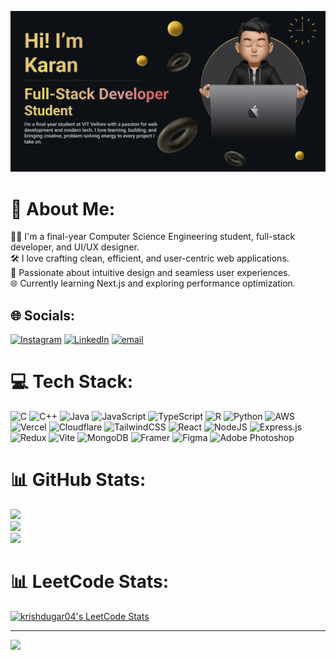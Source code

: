 [![Banner](./README.png)](https://karnx.dev)

# 💫 About Me:
🧑‍🎓 I'm a final-year Computer Science Engineering student, full-stack developer, and UI/UX designer.<br>🛠️ I love crafting clean, efficient, and user-centric web applications.<br>🎨 Passionate about intuitive design and seamless user experiences.<br>🌐 Currently learning Next.js and exploring performance optimization.


## 🌐 Socials:
[![Instagram](https://img.shields.io/badge/Instagram-%23E4405F.svg?logo=Instagram&logoColor=white)](https://instagram.com/karanxm__) [![LinkedIn](https://img.shields.io/badge/LinkedIn-%230077B5.svg?logo=linkedin&logoColor=white)](https://linkedin.com/in/karan-dugar-680b81237) [![email](https://img.shields.io/badge/Email-D14836?logo=gmail&logoColor=white)](mailto:karandugar27@gmail.com) 

# 💻 Tech Stack:
![C](https://img.shields.io/badge/c-%2300599C.svg?style=for-the-badge&logo=c&logoColor=white) ![C++](https://img.shields.io/badge/c++-%2300599C.svg?style=for-the-badge&logo=c%2B%2B&logoColor=white) ![Java](https://img.shields.io/badge/java-%23ED8B00.svg?style=for-the-badge&logo=openjdk&logoColor=white) ![JavaScript](https://img.shields.io/badge/javascript-%23323330.svg?style=for-the-badge&logo=javascript&logoColor=%23F7DF1E) ![TypeScript](https://img.shields.io/badge/typescript-%23007ACC.svg?style=for-the-badge&logo=typescript&logoColor=white) ![R](https://img.shields.io/badge/r-%23276DC3.svg?style=for-the-badge&logo=r&logoColor=white) ![Python](https://img.shields.io/badge/python-3670A0?style=for-the-badge&logo=python&logoColor=ffdd54) ![AWS](https://img.shields.io/badge/AWS-%23FF9900.svg?style=for-the-badge&logo=amazon-aws&logoColor=white) ![Vercel](https://img.shields.io/badge/vercel-%23000000.svg?style=for-the-badge&logo=vercel&logoColor=white) ![Cloudflare](https://img.shields.io/badge/Cloudflare-F38020?style=for-the-badge&logo=Cloudflare&logoColor=white) ![TailwindCSS](https://img.shields.io/badge/tailwindcss-%2338B2AC.svg?style=for-the-badge&logo=tailwind-css&logoColor=white) ![React](https://img.shields.io/badge/react-%2320232a.svg?style=for-the-badge&logo=react&logoColor=%2361DAFB) ![NodeJS](https://img.shields.io/badge/node.js-6DA55F?style=for-the-badge&logo=node.js&logoColor=white) ![Express.js](https://img.shields.io/badge/express.js-%23404d59.svg?style=for-the-badge&logo=express&logoColor=%2361DAFB) ![Redux](https://img.shields.io/badge/redux-%23593d88.svg?style=for-the-badge&logo=redux&logoColor=white) ![Vite](https://img.shields.io/badge/vite-%23646CFF.svg?style=for-the-badge&logo=vite&logoColor=white) ![MongoDB](https://img.shields.io/badge/MongoDB-%234ea94b.svg?style=for-the-badge&logo=mongodb&logoColor=white) ![Framer](https://img.shields.io/badge/Framer-black?style=for-the-badge&logo=framer&logoColor=blue) ![Figma](https://img.shields.io/badge/figma-%23F24E1E.svg?style=for-the-badge&logo=figma&logoColor=white) ![Adobe Photoshop](https://img.shields.io/badge/adobe%20photoshop-%2331A8FF.svg?style=for-the-badge&logo=adobe%20photoshop&logoColor=white)

# 📊 GitHub Stats:
![](https://github-readme-stats.vercel.app/api?username=karannfr&theme=radical&hide_border=true&include_all_commits=true&count_private=true)<br/>
![](https://nirzak-streak-stats.vercel.app/?user=karannfr&theme=radical&hide_border=true)<br/>
![](https://github-readme-stats.vercel.app/api/top-langs/?username=karannfr&theme=radical&hide_border=true&include_all_commits=true&count_private=true&layout=compact)

# 📊 LeetCode Stats:
[![krishdugar04's LeetCode Stats](https://coding-profile.vercel.app/api?username=krishdugar04&theme=Dark)](https://github.com/Pranshu321/coding-profiles)

---
[![](https://visitcount.itsvg.in/api?id=karannfr&icon=0&color=6)](https://visitcount.itsvg.in)
